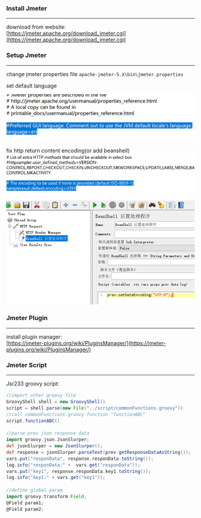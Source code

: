 ### Install Jmeter
***
download from website:  
[https://jmeter.apache.org/download_jmeter.cgi](https://jmeter.apache.org/download_jmeter.cgi)  

### Setup Jmeter
***
change jmeter properties file `apache-jmeter-5.X\bin\jmeter.properties`  
    
set default language  

![set_jmeter_language](../../images/testing/jmeter/set_jmeter_language.png)

fix http return content encoding(or add beanshell)  
![properties_set_encoding.png](../../images/testing/jmeter/properties_set_encoding.png)
    
![beanshell_set_encoding.png](../../images/testing/jmeter/beanshell_set_encoding.png)  

### Jmeter Plugin
***
install plugin manager:  
[https://jmeter-plugins.org/wiki/PluginsManager/](https://jmeter-plugins.org/wiki/PluginsManager/)

### Jmeter Script
***
Jsr233 groovy script:
```groovy
//import other groovy file
GroovyShell shell = new GroovyShell()
script = shell.parse(new File("../script/commonFunctions.groovy"))
//call commonFunctions.groovy function "functionABC"
script.functionABC()

//parse prev json response data
import groovy.json.JsonSlurper;
def jsonSlurper = new JsonSlurper();
def response = jsonSlurper.parseText(prev.getResponseDataAsString());
vars.put("responData", response.responData.toString());
log.info("responData:" +  vars.get("responData"));
vars.put("key1", response.responData.key1.toString());
log.info("key1:" + vars.get("key1"));

//define global param
import groovy.transform.Field;
@Field param1;
@Field param2;
```